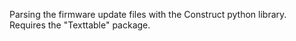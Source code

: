 Parsing the firmware update files with the Construct python library.
Requires the "Texttable" package.
